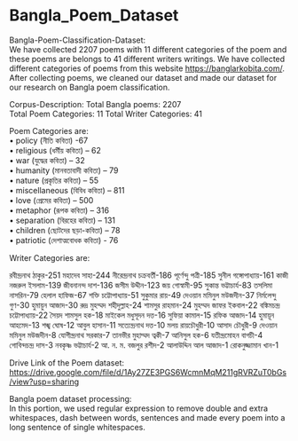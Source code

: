 # Bangla_Poem_Dataset

Bangla-Poem-Classification-Dataset:  
We have collected 2207 poems with 11 different categories of the poem and these poems are belongs to 41 different writers writings. We have collected different categories of poems from this website https://banglarkobita.com/. After collecting poems, we cleaned our dataset and made our dataset for our research on Bangla poem classification.


Corpus-Description:
Total Bangla poems: 2207     
Total Poem Categories: 11
Total Writer Categories: 41


Poem Categories are:  
•	policy (নীতি কবিতা) -67               
•	religious (ধর্মীয় কবিতা) – 62               
•	war (যুদ্ধের কবিতা) – 32                  
•	humanity (মানবতাবাদী কবিতা) – 79                   
•	nature (প্রকৃতির কবিতা) – 55                   
•	miscellaneous (বিবিধ কবিতা) – 811                    
•	love (প্রেমের কবিতা) – 500                      
•	metaphor (রূপক কবিতা) – 316                     
•	separation (বিরহের কবিতা) – 131                          
•	children (ছোটদের ছড়া-কবিতা) – 78                   
•	patriotic (দেশাত্মবোধক কবিতা) - 76                    


Writer Categories are:

রবীন্দ্রনাথ ঠাকুর-251
মহাদেব সাহা-244
নীরেন্দ্রনাথ চক্রবর্তী-186
পূর্ণেন্দু পত্রী-185
সুনীল গঙ্গোপাধ্যায়-161
কাজী নজরুল ইসলাম-139
জীবনানন্দ দাশ-136
জসীম উদ্দীন-123
জয় গোস্বামী-95
সুকান্ত ভট্টাচার্য-83
তসলিমা নাসরিন-79
হেলাল হাফিজ-67
শক্তি চট্টোপাধ্যায়-51
সুকুমার রায়-49
দেওয়ান মমিনুল মউজদীন-37
নির্মলেন্দু গুণ-30
হুমায়ুন আজাদ-30
রুদ্র মুহম্মদ শহীদুল্লাহ-24
শামসুর রাহমান-24
মুহম্মদ জাফর ইকবাল-22
বঙ্কিমচন্দ্র চট্টোপাধ্যায়-22
সৈয়দ শামসুল হক-18
মাইকেল মধুসূদন দত্ত-16
সুফিয়া কামাল-15
রফিক আজাদ-14
হুমায়ূন আহমেদ-13
শঙ্খ ঘোষ-12
আবুল হাসান-11
সত্যেন্দ্রনাথ দত্ত-10
মলয় রায়চৌধুরী-10
আসাদ চৌধুরী-9
দেওয়ান মমিনুল মউজদীন-8
যোগীন্দ্রনাথ সরকার-7
তানভীর মুহাম্মদ ত্বকী-7
আনিসুল হক-6
যতীন্দ্রমোহন বাগচী-4
গোবিন্দচন্দ্র দাস-3
নবকৃষ্ণ ভট্টাচার্য-2
আ. ন. ম. বজলুর রশীদ-2
আলাউদ্দিন আল আজাদ-1
রোকনুজ্জামান খান-1




Drive Link of the Poem dataset:    
https://drive.google.com/file/d/1Ay27ZE3PGS6WcmnMqM211gRVRZuT0bGs/view?usp=sharing

Bangla poem dataset processing:      
In this portion, we used regular expression to remove double and extra whitespaces, dash between words, sentences and made every poem into a long sentence of single whitespaces.
